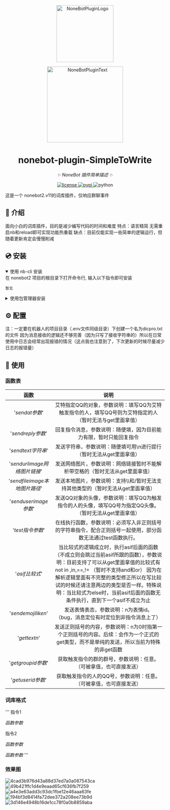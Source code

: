 <div align="center">
  <a href="https://v2.nonebot.dev/store"><img src="https://github.com/A-kirami/nonebot-plugin-template/blob/resources/nbp_logo.png" width="180" height="180" alt="NoneBotPluginLogo"></a>
  <br>
  <p><img src="https://github.com/A-kirami/nonebot-plugin-template/blob/resources/NoneBotPlugin.svg" width="240" alt="NoneBotPluginText"></p>
</div>

<div align="center">

# nonebot-plugin-SimpleToWrite

_✨ NoneBot 插件简单描述 ✨_


<a href="./LICENSE">
    <img src="https://img.shields.io/github/license/owner/nonebot-plugin-template.svg" alt="license">
</a>
<a href="https://pypi.python.org/pypi/nonebot-plugin-template">
    <img src="https://img.shields.io/pypi/v/nonebot-plugin-template.svg" alt="pypi">
</a>
<img src="https://img.shields.io/badge/python-3.9+-blue.svg" alt="python">

</div>

这是一个 nonebot2.v11的词库插件，仅响应群聊事件


## 📖 介绍

面向小白的词库插件，目的是减少编写代码的时间和难度
特点：语言精简
    无需重启nb和reload即可实现功能热重载
缺点：目前仅能实现一些简单的逻辑运行，但随着更新肯定会慢慢削减

## 💿 安装

<details open>
<summary>使用 nb-cli 安装</summary>
在 nonebot2 项目的根目录下打开命令行, 输入以下指令即可安装

    暂无

</details>

<details>
<summary>使用包管理器安装</summary>
在 nonebot2 项目的插件目录下, 打开命令行, 根据你使用的包管理器, 输入相应的安装命令

<details>
<summary>pip</summary>

    pip install nonebot_plugin_SimpleToWrite
</details>

打开 nonebot2 项目根目录下的 `pyproject.toml` 文件, 在 `[tool.nonebot]` 部分追加写入

    plugins = ["nonebot_plugin_SimpleToWrite"]

</details>

## ⚙️ 配置

注：一定要在机器人的项目目录（.env文件同级目录）下创建一个名为dicpro.txt的文件
因为消息接收的逻辑还不够完善（因为只写了接收字符串的）所以在日常使用中日志会经常出现报错的情况（这点我也注意到了，下次更新的时候尽量减少日志的报错量）


## 🎉 使用
### 函数表
| 函数 | 说明 |
|:-----:|:----:|
| '$sendat 参数$' | 艾特指定QQ的对象，参数说明：填写QQ为艾特触发指令的人，填写QQ号则为艾特指定的人（暂时无法与get里面拿值） |
| '$sendreply 参数$' | 回复指令消息，参数说明：随便填，因为目前能力有限，暂时只能回复指令 |
| '$sendtext 字符串$' | 发送字符串，参数说明：随便填可用\\n进行提行（暂时无法从get里面拿值） |
| '$sendurlimage 网络图片链接$' | 发送网络图片，参数说明：网络链接暂时不能解析带空格的（暂时无法从get里面拿值） |
| '$sendfileimage 本地图片路径$' | 发送本地图片，参数说明：支持\\\和/暂时无法支持其他类型的（暂时无法从get里面拿值） |
| '$senduserimage 参数$' | 发送QQ对象的头像，参数说明：填写QQ为触发指令的人的头像，填写QQ号为指定QQ头像。（暂时无法从get里面拿值） |
| '$test 指令参数$' | 在线执行函数，参数说明：必须写入非正则括号的字符串指令，配合正则括号一起使用，部分函数无法通过test函数执行。 |
| '$asif 比较式$' | 当比较式的逻辑成立时，执行asif后面的函数（不成立则会跳过当前asif所跟的函数），参数说明：目前支持了可以从get里面拿值的比较式有not in ,in,==,!= （暂时不支持and和or） 因为在解析逻辑里面有不完整的类型修正所以在写比较试的时候还请注意两边的类型是否一样。特殊说明：当比较式为else时，当前asif后面的函数无条件执行，直到下一个asif不成立为止|
| '$sendemojilike n$' | 发送表情表态，参数说明：n为表情id。 （bug，消息定位有时定位到非指令消息上了）|
| '$gettext n$' | 发送正则括号的内容，参数说明：n为0时指第一个正则括号的内容。后续：会作为一个正式的get类型，而不是单纯的发送，所以当前为特殊的非get函数 |
| '$getgroupid 参数$' | 获取触发指令的群的群号，参数说明：任意。（可被拿值，也可直接发送） |
| '$getuserid 参数$' | 获取触发指令的人的QQ号，参数说明：任意。（可被拿值，也可直接发送） |

### 词库格式
'''
指令1

$函数 参数$



指令2

$函数 参数$

$函数 参数$
'''

### 效果图
![4cad3b976d43a88d37ed7a0a087543ca](https://github.com/user-attachments/assets/3d71b761-2058-44cd-97a2-3458226354a8)
![49b421ffc1d4e9eaad65cf636fb7f259](https://github.com/user-attachments/assets/8cf52c9c-708a-4525-948c-00c2706c73f8)
![a4e3e63add3c93dc1fbe12e46aaa63fe](https://github.com/user-attachments/assets/8f664444-8a94-4107-a22e-9385397071ea)
![194bf3d8414fa72dee372a208ee73b9d](https://github.com/user-attachments/assets/d1a1861a-17ee-462d-89c2-c5955cea3376)
![3d146e4948b16de1cc78f0a0b8859aba](https://github.com/user-attachments/assets/48deaaa7-5391-46c3-8a61-d85c220749b7)
